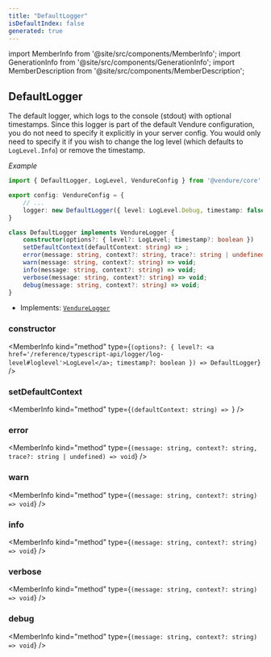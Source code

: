 ```yaml
---
title: "DefaultLogger"
isDefaultIndex: false
generated: true
---
```

<!-- This file was generated from the Vendure source. Do not modify. Instead, re-run the "docs:build" script -->
import MemberInfo from '@site/src/components/MemberInfo';
import GenerationInfo from '@site/src/components/GenerationInfo';
import MemberDescription from '@site/src/components/MemberDescription';


## DefaultLogger

<GenerationInfo sourceFile="packages/core/src/config/logger/default-logger.ts" sourceLine="25" packageName="@vendure/core" />

The default logger, which logs to the console (stdout) with optional timestamps. Since this logger is part of the
default Vendure configuration, you do not need to specify it explicitly in your server config. You would only need
to specify it if you wish to change the log level (which defaults to `LogLevel.Info`) or remove the timestamp.

*Example*

```ts
import { DefaultLogger, LogLevel, VendureConfig } from '@vendure/core';

export config: VendureConfig = {
    // ...
    logger: new DefaultLogger({ level: LogLevel.Debug, timestamp: false }),
}
```

```ts title="Signature"
class DefaultLogger implements VendureLogger {
    constructor(options?: { level?: LogLevel; timestamp?: boolean })
    setDefaultContext(defaultContext: string) => ;
    error(message: string, context?: string, trace?: string | undefined) => void;
    warn(message: string, context?: string) => void;
    info(message: string, context?: string) => void;
    verbose(message: string, context?: string) => void;
    debug(message: string, context?: string) => void;
}
```
* Implements: <code><a href='/reference/typescript-api/logger/vendure-logger#vendurelogger'>VendureLogger</a></code>



<div className="members-wrapper">

### constructor

<MemberInfo kind="method" type={`(options?: { level?: <a href='/reference/typescript-api/logger/log-level#loglevel'>LogLevel</a>; timestamp?: boolean }) => DefaultLogger`}   />


### setDefaultContext

<MemberInfo kind="method" type={`(defaultContext: string) => `}   />


### error

<MemberInfo kind="method" type={`(message: string, context?: string, trace?: string | undefined) => void`}   />


### warn

<MemberInfo kind="method" type={`(message: string, context?: string) => void`}   />


### info

<MemberInfo kind="method" type={`(message: string, context?: string) => void`}   />


### verbose

<MemberInfo kind="method" type={`(message: string, context?: string) => void`}   />


### debug

<MemberInfo kind="method" type={`(message: string, context?: string) => void`}   />




</div>
